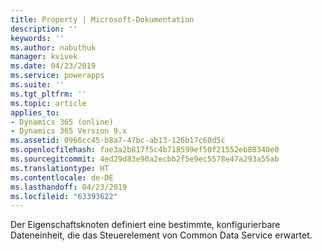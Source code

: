 ```yaml
---
title: Property | Microsoft-Dokumentation
description: ''
keywords: ''
ms.author: nabuthuk
manager: kvivek
ms.date: 04/23/2019
ms.service: powerapps
ms.suite: ''
ms.tgt_pltfrm: ''
ms.topic: article
applies_to:
- Dynamics 365 (online)
- Dynamics 365 Version 9.x
ms.assetid: 0966cc45-b8a7-47bc-ab13-126b17c60d5c
ms.openlocfilehash: fae3a2b817f5c4b718599ef50f21552eb88340e0
ms.sourcegitcommit: 4ed29d83e90a2ecbb2f5e9ec5578e47a293a55ab
ms.translationtype: HT
ms.contentlocale: de-DE
ms.lasthandoff: 04/23/2019
ms.locfileid: "63393622"
---
```

Der Eigenschaftsknoten definiert eine bestimmte, konfigurierbare Dateneinheit, die das Steuerelement von Common Data Service erwartet.
